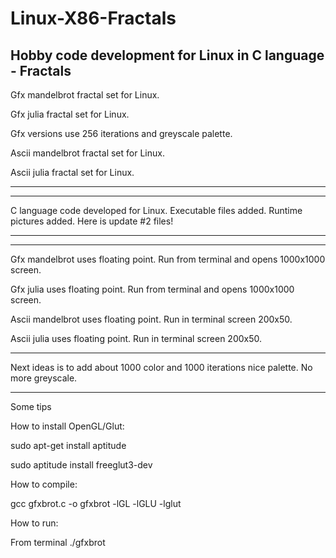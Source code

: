 # Linux-X86-Fractals
Hobby code development for Linux in C language - Fractals
---------------------------------------------------------------------------------------------------------------

Gfx mandelbrot fractal set for Linux.

Gfx julia fractal set for Linux.

Gfx versions use 256 iterations and greyscale palette.

Ascii mandelbrot fractal set for Linux.

Ascii julia fractal set for Linux.

---------------------------------------------------------------------------------------------------------------


---------------------------------------------------------------------------------------------------------------
C language code developed for Linux. 
Executable files added.
Runtime pictures added.
Here is update #2 files!

---------------------------------------------------------------------------------------------------------------


---------------------------------------------------------------------------------------------------------------

Gfx mandelbrot uses floating point. Run from terminal and opens 1000x1000 screen.

Gfx julia uses floating point. Run from terminal and opens 1000x1000 screen.

Ascii mandelbrot uses floating point. Run in terminal screen 200x50.

Ascii julia uses floating point. Run in terminal screen 200x50.

---------------------------------------------------------------------------------------------------------------

Next ideas is to add about 1000 color and 1000 iterations nice palette. No more greyscale.

---------------------------------------------------------------------------------------------------------------
Some tips

How to install OpenGL/Glut:

sudo apt-get install aptitude

sudo aptitude install freeglut3-dev

How to compile:

gcc gfxbrot.c -o gfxbrot -lGL -lGLU -lglut

How to run:

From terminal ./gfxbrot

